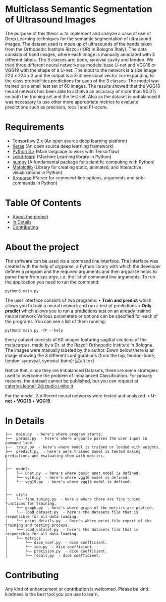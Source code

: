 # Multiclass Semantic Segmentation of Ultrasound Images
The purpose of this thesis is to implement and analyze a case of use of Deep Learning techniques for the semantic segmentation of ultrasound images. 
The dataset used is made up of ultrasounds of the hands taken from the Orthopedic Institute Rizzoli (IOR) in Bologna (Italy). 
The data consists of hand images, where each image is manually annotated with 3 different labels. The 3 classes are: bone, synovial cavity and tendon.
We tried three different neural networks as models: base U-net and VGG16 or VGG19 with the shape of a U-net. 
The input to the network is a size image 224 x 224 x 3 and the output is a 3-dimensional vector corresponding to the class probabilities predictions for each of the 3 classes. 
The model was trained on a small test set of 60 images. 
The results showed that the VGG16 neural network has been able to achieve an accuracy of more than 90.0% on both the training set and the test set. 
Also as the dataset is unbalanced it was necessary to use other more appropriate metrics to evaluate predictions such as precision, recall and F1-score.


# Requirements
- [Tensorflow 2.x](https://www.tensorflow.org/) (An open source deep learning platform)
- [Keras](https://keras.io/) (An open source deep learning framework)
- [Python 3.x](https://www.python.org/) (Main language to work with Tensorflow) 
- [scikit-learn](https://scikit-learn.org/stable/) (Machine Learning library in Python)
- [numpy](https://numpy.org/) (A fundamental package for scientific computing with Python)
- [Matplotlib](https://matplotlib.org/) (Library for creating static, animated, and interactive visualizations in Python)
- [Argparse](https://docs.python.org/3/library/argparse.html) (Parser for command-line options, arguments and sub-commands in Python)


# Table Of Contents
-  [About the project](#about-the-project)
-  [In Details](#in-details)
-  [Contributing](#contributing)


# About the project 
The software can be used via a command line interface. The interface was created with the help of _argparse_, a Python library with which the developer
defines a program and the required arguments and then argparse helps to parse them from _sys.argv_, i.e. the list of command line arguments. 
To run the application you need to run the command:
```
python3 main.py
``` 
The user interface consists of two programs:
• **Train and predict** which allows you to train a neural network and run a test of predictions
• **Only predict** which allows you to run a predictions test on an already trained neural network
Various parameters or options can be specified for each of the programs. You can see a list of them running:
```
python3 main.py -TP --help
``` 
Every dataset consists of 60 images featuring sagittal sections of the metacarpus, made by a Dr. at the Rizzoli Orthopedic Institute in Bologna.
The images were manually labeled by the author. 
Down below there is an image showing the 3 different configurations (from the top, tendon-bone, tendon-synovyal, synovial-bone):
![alt text](https://github.com/RootLeo00/ultrasound_ML/blob/master/dataset_img_example.png?raw=true)


Notice that, since they are Imbalanced Datasets, there are some strategies used to overcome the problem of Imbalanced Classification.
For privacy reasons, the dataset cannot be published, but you can request at caterina.leonelli2@studio.unibo.it

For the model, 3 different neural networks were tested and analyzed:
• **U-net** 
• **VGG16**
• **VGG19**


# In Details
```
├──  main.py  - here's where program starts.
├──  params.py  - here's where argparse parses the user input in command line.
├──  train.py  - here's where model is trained or loaded with weights.
├──  predict.py  - here's were trained model is tested making predictions and evaluating them with metrics.
│
│
├──  models  
│    └── unet.py  - here's where basic unet model is defined.
│    └── vg16.py  - here's where vgg16 model is defined.
│    └── vgg19.py  - here's where vgg19 model is defined.
|
|
├──  utils  
│    └── fine_tuning.py  - here's where there are fine tuning functions for training.
│    └── graph.py  - here's where graph of the metrics are plotted.
│    └── load_dataset.py  - here's the datasets file that is responsible for all data loading.
│    └── print_details.py  - here's where print file report of the training and testing process.
│    └── load_dataset.py  - here's the datasets file that is responsible for all data loading.
│    └── metrics  
│        └── dice_coef.py  - dice coefficient.
│        └── iou.py  - dice coefficient.
│        └── precision.py  - dice coefficient.
│        └── recall.py  - dice coefficient.
```


# Contributing
Any kind of enhancement or contribution is welcomed. Please be kind: kindness is the best tool you can use to learn.

